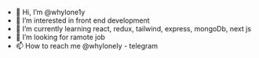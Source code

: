 - 👋 Hi, I’m @whylone1y
- 👀 I’m interested in front end development
- 🌱 I’m currently learning react, redux, tailwind, express, mongoDb, next js
- 💞️ I’m looking for ramote job
- 📫 How to reach me @whyloneIy - telegram
